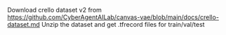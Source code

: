 Download crello dataset v2 from https://github.com/CyberAgentAILab/canvas-vae/blob/main/docs/crello-dataset.md
Unzip the dataset and get .tfrecord files for train/val/test
